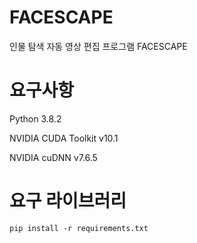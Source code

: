 # FACESCAPE

인물 탐색 자동 영상 편집 프로그램 FACESCAPE

# 요구사항

Python 3.8.2

NVIDIA CUDA Toolkit v10.1

NVIDIA cuDNN v7.6.5

# 요구 라이브러리

    pip install -r requirements.txt
